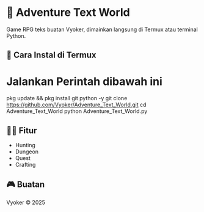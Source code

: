# 🏰 Adventure Text World

Game RPG teks buatan Vyoker, dimainkan langsung di Termux atau terminal Python.

## 🔧 Cara Instal di Termux
# Jalankan Perintah dibawah ini

pkg update && pkg install git python -y
git clone https://github.com/Vyoker/Adventure_Text_World.git
cd Adventure_Text_World
python Adventure_Text_World.py

## 🧙‍♂️ Fitur
- Hunting
- Dungeon
- Quest
- Crafting

## 🎮 Buatan
Vyoker © 2025